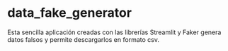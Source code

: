 # data_fake_generator
Esta sencilla aplicación creadas con las librerías Streamlit y Faker genera datos falsos y permite descargarlos en formato csv.
